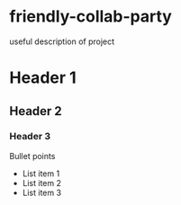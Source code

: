 # friendly-collab-party
useful description of project 


# Header 1 
## Header 2 
### Header 3 

Bullet points 
 - List item 1
 - List item 2
 - List item 3
